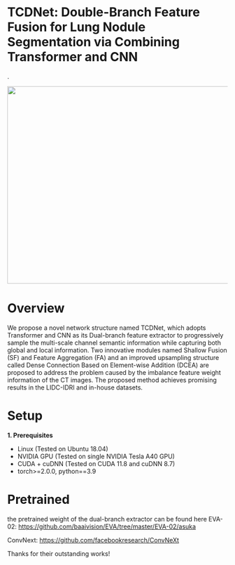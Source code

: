 # TCDNet: Double-Branch Feature Fusion for Lung Nodule Segmentation via Combining Transformer and CNN

.<div align=center><img src="https://github.com/user-attachments/assets/64fcdb75-8419-45c9-8444-b4a655419652" width="700" height="450" /></div>

# Overview
We propose a novel network structure named TCDNet, which adopts Transformer and CNN as its Dual-branch feature extractor to progressively sample the multi-scale channel semantic information while capturing both global and local information. Two innovative modules named Shallow Fusion (SF) and Feature Aggregation (FA) and an improved upsampling structure called Dense Connection Based on Element-wise Addition (DCEA) are proposed to address the problem caused by the imbalance feature weight information of the CT images. The proposed method achieves promising results in the LIDC-IDRI and in-house datasets.

# Setup
**1. Prerequisites**
* Linux (Tested on Ubuntu 18.04)
* NVIDIA GPU (Tested on single NVIDIA Tesla A40 GPU)
* CUDA + cuDNN (Tested on CUDA 11.8 and cuDNN 8.7)
* torch>=2.0.0, python==3.9

# Pretrained
the pretrained weight of the dual-branch extractor can be found here
EVA-02: https://github.com/baaivision/EVA/tree/master/EVA-02/asuka

ConvNext: https://github.com/facebookresearch/ConvNeXt

Thanks for their outstanding works!



